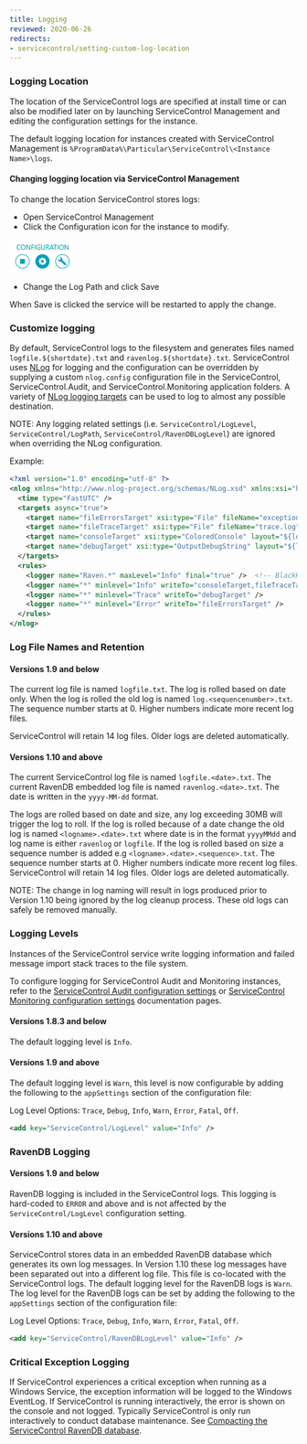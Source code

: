 ```yaml
---
title: Logging
reviewed: 2020-06-26
redirects:
- servicecontrol/setting-custom-log-location
---
```


### Logging Location

The location of the ServiceControl logs are specified at install time or can also be modified later on by launching ServiceControl Management and editing the configuration settings for the instance.

The default logging location for instances created with ServiceControl Management is `%ProgramData%\Particular\ServiceControl\<Instance Name>\logs`.


#### Changing logging location via ServiceControl Management

To change the location ServiceControl stores logs:

 * Open ServiceControl Management
 * Click the Configuration icon for the instance to modify.

![](managementutil-configuration.png)

 * Change the Log Path and click Save

When Save is clicked the service will be restarted to apply the change.

### Customize logging

By default, ServiceControl logs to the filesystem and generates files named `logfile.${shortdate}.txt` and `ravenlog.${shortdate}.txt`. ServiceControl uses [NLog](https://nlog-project.org/) for logging and the configuration can be overridden by supplying a custom `nlog.config` configuration file in the ServiceControl, ServiceControl.Audit, and ServiceControl.Monitoring application folders. A variety of [NLog logging targets](https://nlog-project.org/config/?tab=targets) can be used to log to almost any possible destination.

NOTE: Any logging related settings (i.e. `ServiceControl/LogLevel`, `ServiceControl/LogPath`, `ServiceControl/RavenDBLogLevel`) are ignored when overriding the NLog configuration.

Example:
```xml
<?xml version="1.0" encoding="utf-8" ?>
<nlog xmlns="http://www.nlog-project.org/schemas/NLog.xsd" xmlns:xsi="http://www.w3.org/2001/XMLSchema-instance">
  <time type="FastUTC" />
  <targets async="true">
    <target name="fileErrorsTarget" xsi:type="File" fileName="exceptions.log" keepFileOpen="true" concurrentWrites="true" layout="${longdate:universalTime=true}|${level:uppercase=true}|${threadid}|${logger}|${message}${onexception:${newline}${exception:format=tostring}}" />
    <target name="fileTraceTarget" xsi:type="File" fileName="trace.log" keepFileOpen="true" concurrentWrites="true" layout="${longdate:universalTime=true}|${level:uppercase=true}|${threadid}|${logger}|${message}${onexception:${newline}${exception:format=tostring}}" />
    <target name="consoleTarget" xsi:type="ColoredConsole" layout="${longdate}|${level:uppercase=true}|${threadid}|${logger}|${message}" />
    <target name="debugTarget" xsi:type="OutputDebugString" layout="${level:uppercase=true}|${threadid}|${logger}|${message}${onexception:${newline}${exception:format=tostring}}"/>
  </targets>
  <rules>
    <logger name="Raven.*" maxLevel="Info" final="true" />  <!-- BlackHole for Raven non-critical log levels -->
    <logger name="*" minlevel="Info" writeTo="consoleTarget,fileTraceTarget" />
    <logger name="*" minlevel="Trace" writeTo="debugTarget" />
    <logger name="*" minlevel="Error" writeTo="fileErrorsTarget" />
  </rules>
</nlog>
```

### Log File Names and Retention

#### Versions 1.9 and below

The current log file is named `logfile.txt`. The log is rolled based on date only. When the log is rolled the old log is named `log.<sequencenumber>.txt`. The sequence number starts at 0. Higher numbers indicate more recent log files.

ServiceControl will retain 14 log files. Older logs are deleted automatically.

#### Versions 1.10 and above

The current ServiceControl log file is named `logfile.<date>.txt`. The current RavenDB embedded log file is named `ravenlog.<date>.txt`. The date is written in the `yyyy-MM-dd` format.

The logs are rolled based on date and size, any log exceeding 30MB will trigger the log to roll. If the log is rolled because of a date change the old log is named `<logname>.<date>.txt` where date is in the format `yyyyMMdd` and log name is either `ravenlog` or `logfile`. If the log is rolled based on size a sequence number is added e.g `<logname>.<date>.<sequence>.txt`. The sequence number starts at 0. Higher numbers indicate more recent log files. ServiceControl will retain 14 log files. Older logs are deleted automatically.

NOTE: The change in log naming will result in logs produced prior to Version 1.10 being ignored by the log cleanup process. These old logs can safely be removed manually.

### Logging Levels

Instances of the ServiceControl service write logging information and failed message import stack traces to the file system. 

To configure logging for ServiceControl Audit and Monitoring instances, refer to the [ServiceControl Audit configuration settings](/servicecontrol/audit-instances/creating-config-file.md#host-settings-servicecontrol-auditloglevel) or [ServiceControl Monitoring configuration settings](/servicecontrol/monitoring-instances/installation/creating-config-file.md#logging-monitoringloglevel) documentation pages.

#### Versions 1.8.3 and below

The default logging level is `Info`.

#### Versions 1.9 and above

The default logging level is `Warn`, this level is now configurable by adding the following to the `appSettings` section of the  configuration file:

Log Level Options: `Trace`, `Debug`, `Info`, `Warn`, `Error`, `Fatal`, `Off`.

```xml
<add key="ServiceControl/LogLevel" value="Info" />
```

### RavenDB Logging

#### Versions 1.9 and below

RavenDB logging is included in the ServiceControl logs. This logging is hard-coded to `ERROR` and above and is not affected by the `ServiceControl/LogLevel` configuration setting.

#### Versions 1.10 and above

ServiceControl stores data in an embedded RavenDB database which generates its own log messages. In Version 1.10 these log messages have been separated out into a different log file. This file is co-located with the ServiceControl logs. The default logging level for the RavenDB logs is `Warn`. The log level for the RavenDB logs can be set by adding the following to the `appSettings` section of the configuration file:

Log Level Options: `Trace`, `Debug`, `Info`, `Warn`, `Error`, `Fatal`, `Off`.

```xml
<add key="ServiceControl/RavenDBLogLevel" value="Info" />
```

### Critical Exception Logging

If ServiceControl experiences a critical exception when running as a Windows Service, the exception information will be logged to the Windows EventLog. If ServiceControl is running interactively, the error is shown on the console and not logged. Typically ServiceControl is only run interactively to conduct database maintenance. See [Compacting the ServiceControl RavenDB database](db-compaction.md).

